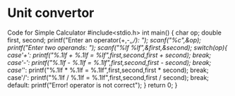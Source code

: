 # Unit convertor
Code for Simple Calculator
#include<stdio.h>
int main()
{
	char op;
	double first, second;
	printf("Enter an operator(+,-,*,/): ");
	scanf("%c",&op);
	printf("Enter two operands: ");
	scanf("%lf %lf",&first,&second);
	switch(op){
		case'+':
			printf("%.1lf + %.1lf = %lf",first,second,first + second);
			break;
		case'-':
			printf("%.1lf - %.1lf = %.1lf",first,second,first - second);
			break;
		case'*':
			printf("%.1lf * %.1lf = %.1lf",first,second,first * second);
			break;
		case'/':
			printf("%.1lf / %.1lf = %.1lf",first,second,first / second);
			break;
		default:
			printf("Error! operator is not correct");
	}
	return 0;
}
